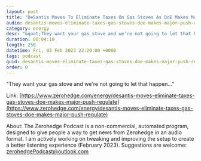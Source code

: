 ```yaml
---
layout: post
title: "DeSantis Moves To Eliminate Taxes On Gas Stoves As DoE Makes Major Push To Regulate"
audio: desantis-moves-eliminate-taxes-gas-stoves-doe-makes-major-push-regulate-0
category: energy
desc: "&quot;They want your gas stove and we're not going to let that happen...&quot;"
duration: 00:04:10
length: 250
datetime: Fri, 03 Feb 2023 22:20:00 +0000
tags: podcast
guid: desantis-moves-eliminate-taxes-gas-stoves-doe-makes-major-push-regulate-0
order: 0
---
```

&quot;They want your gas stove and we're not going to let that happen...&quot;

Link: [https://www.zerohedge.com/energy/desantis-moves-eliminate-taxes-gas-stoves-doe-makes-major-push-regulate](https://www.zerohedge.com/energy/desantis-moves-eliminate-taxes-gas-stoves-doe-makes-major-push-regulate)

About: The Zerohedge Podcast is a non-commercial, automated program, designed to give people a way to get news from Zerohedge in an audio format.  I am actively working on tweaking and improving the setup to create a better listening experience (February 2023).  Suggestions are welcome: [zerohedgePodcast@outlook.com](mailto:zerohedgePodcast@outlook.com)